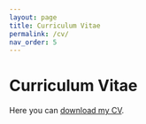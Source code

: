 ```yaml
---
layout: page
title: Curriculum Vitae
permalink: /cv/
nav_order: 5
---
```


# Curriculum Vitae

Here you can [download my CV](/assets/cv/cv.pdf).
